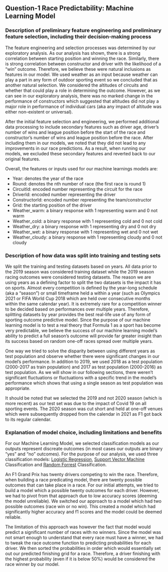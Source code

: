 ## Question-1 Race Predictability: Machine Learning Model

### Description of preliminary feature engineering and preliminary feature selection, including their decision-making process

The feature engineering and selection processes was determined by our exploratory analysis. As our analysis has shown, there is a strong correlation between starting position and winning the race. Similarly, there is strong correlation between constructor and driver with the likelihood of a “win” outcome. Therefore, we believe these were natural inclusions as features in our model. We used weather as an input because weather can play a part in any form of outdoor sporting event so we concluded that as another natural selection. We considered the altitudes of circuits and whether that could play a role in determining the outcome. However, as we can see in our exploratory analysis, there was no marked change in the performance of constructors which suggested that altitudes did not play a major role in performance of individual cars (aka any impact of altitude was either non-existent or universal). 

After the initial feature selection and engineering, we performed additional data processing to include secondary features such as driver age, driver’s number of wins and league position before the start of the race and constructor’s number of wins and league position before the race. After including them in our models, we noted that they did not lead to any improvements in our race predictions. As a result, when running our models, we excluded these secondary features and reverted back to our original features. 

Overall, the features or inputs used for our machine learnings models are: 
 - Year: denotes the year of the race
 - Round: denotes the nth number of race (the first race is round 1)
 - CircuitId: encoded number representing the circuit for the race
 - DriverId: encoded number representing the driver 
 - ConstructorId: encoded number representing the team/constructor
 - Grid: the starting position of the driver
 - Weather_warm: a binary response with 1 representing warm and 0 not warm
 - Weather_cold: a binary response with 1 representing cold and 0 not cold
 - Weather_dry: a binary response with 1 representing dry and 0 not dry
 - Weather_wet: a binary response with 1 representing wet and 0 not wet
 - Weather_cloudy: a binary response with 1 representing cloudy and 0 not cloudy

### Description of how data was split into training and testing sets

We split the training and testing datasets based on years. All data prior to the 2019 season was considered training dataset while the 2019 season racing outcomes were considered testing datasets.  The reason we are using years as a defining factor to split the two datasets is the impact it has on sports. Almost every competition is defined by the year-long schedule (aka a “season”) or small timeframe held a within a year (such as Olympics 2021 or FIFA World Cup 2018 which are held over consecutive months within the same calendar year). It is extremely rare for a competition winner to be decided based on performances over multiple years. Therefore, splitting datasets by year provides the best real-life use of any form of sporting outcome predictive model. Since the purpose of our machine learning model is to test a real theory that Formula 1 as a sport has become very predictable, we believe the success of our machine learning model’s ability to predict a full season’s outcome will provide far greater insight than its success based on random one-off races spread over multiple years. 

One way we tried to solve the disparity between using different years as test population and observe whether there were significant changes in our model’s performance. In addition to 2019, we used 2018 as a test population (2000-2017 as train population) and 2017 as test population (2000-2016) as test population. As we will show in our following sections, there weren’t significant fluctuations or fluctuations with a specific trend in the model’s performance which shows that using a single season as test population was appropriate. 

It should be noted that we selected the 2019 and not 2020 season (which is more recent) as our test set was due to the impact of Covid 19 on all sporting events. The 2020 season was cut short and held at one-off venues which were subsequently dropped from the calendar in 2021 as F1 got back to its regular calendar. 

### Explanation of model choice, including limitations and benefits

For our Machine Learning Model, we selected classification models as our outputs represent discreate outcomes (in most cases our outputs are binary “yes” and “no” outcomes). For the purpose of our analysis, we used three classification models: [Logistic Regression](https://github.com/Vignesh-Bala11/Capstone-Project/blob/Shah_Repo/Trial%20Code%20-%20ML%20-%20Shah%20-%20Week%202/2.%20Win_Predictor_LogRegression.ipynb), [Support Vector Machine](https://github.com/Vignesh-Bala11/Capstone-Project/blob/Shah_Repo/Trial%20Code%20-%20ML%20-%20Shah%20-%20Week%202/3.%20Race_Predictor_SVM.ipynb) Classification and [Random Forrest](https://github.com/Vignesh-Bala11/Capstone-Project/blob/Shah_Repo/Trial%20Code%20-%20ML%20-%20Shah%20-%20Week%202/4.%20Race_Predictor_RandForrest.ipynb) Classification. 

An F1 Grand Prix has twenty drivers competing to win the race. Therefore, when building a race predicating model, there are twenty possible outcomes that can take place in a race. For our initial attempts, we tried to build a model which a possible twenty outcomes for each driver. However, we had to pivot from that approach due to low accuracy scores (deeming the model unreliable). We switched our approach to a model which had two possible outcomes (race win or no win). This created a model which had significantly higher accuracy and f1 scores and the model could be deemed reliable. 

The limitation of this approach was however the fact that model would predict a significant number of races with no winners. Since the model was not smart enough to understand that every race must have a winner, we had to tweak the race outcome function to predicting probabilities for each driver. We then sorted the probabilities in order which would essentially set out our predicted finishing grid for a race. Therefore, a driver finishing with the highest probability (even if it is below 50%) would be considered the race winner by our model. 

